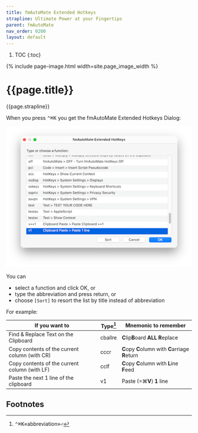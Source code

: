 ```yaml
---
title: fmAutoMate Extended Hotkeys
strapline: Ultimate Power at your Fingertips
parent: fmAutoMate
nav_order: 0200
layout: default
---
```

1. TOC
{:toc}

{% include page-image.html width=site.page_image_width %}

# {{page.title}}

{{page.strapline}}

When you press <kbd>⌃</kbd><kbd>⌘</kbd><kbd>K</kbd> you get the fmAutoMate Extended Hotkeys Dialog:

![fmAutoMate Extended Hotkeys Dialog](/assets/images/fmautomate-extended-hotkeys-dialog-v1.png)

You can

- select a function and click OK, or
- type the abbreviation and press return, or
- choose `[Sort]` to resort the list by title instead of abbreviation


For example: 

| If you want to                                                       | Type[^1]    | Mnemonic to remember                                       |
| -------------------------------------------------------------------- | ----------- | ---------------------------------------------------------- |
| Find & Replace Text on the Clipboard                                 | cballre     | **C**lip**B**oard **ALL** **R**eplace                      |
| Copy contents of the current column (with CR)                        | cccr        | **C**opy **C**olumn with **C**arriage **R**eturn           |
| Copy contents of the current column (with LF)                        | cclf        | **C**opy **C**olumn with **L**ine **F**eed                 |
| Paste the next 1 line of the clipboard                               | v1          | Paste (=⌘**V**) **1** line                                 |

## Footnotes

[^1]: <kbd>⌃</kbd><kbd>⌘</kbd><kbd>K</kbd><sample>«abbreviation»</sample><kbd>⏎</kbd>